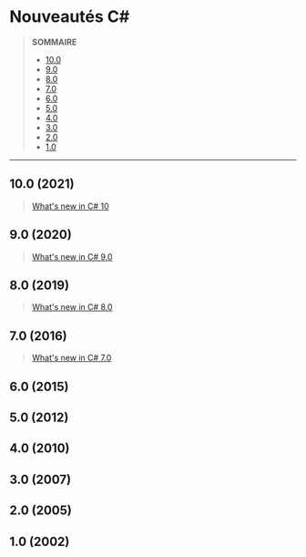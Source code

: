 # Nouveautés C#

> **SOMMAIRE**
> + [10.0](#10-2021)
> + [9.0](#9-2020)
> + [8.0](#8-2019)
> + [7.0](#7-2016)
> + [6.0](#6-2015)
> + [5.0](#5-2012)
> + [4.0](#4-2010)
> + [3.0](#3-2007)
> + [2.0](#2-2005)
> + [1.0](#1-2002)

---

## 10.0 (2021)

> [What's new in C# 10](https://docs.microsoft.com/en-us/dotnet/csharp/whats-new/csharp-10)

## 9.0 (2020)

> [What's new in C# 9.0](https://docs.microsoft.com/en-us/dotnet/csharp/whats-new/csharp-9)

## 8.0 (2019)

> [What's new in C# 8.0](https://docs.microsoft.com/en-us/dotnet/csharp/whats-new/csharp-8)

## 7.0 (2016)

> [What's new in C# 7.0](https://docs.microsoft.com/en-us/dotnet/csharp/whats-new/csharp-7)

## 6.0 (2015)

## 5.0 (2012)

## 4.0 (2010)

## 3.0 (2007)

## 2.0 (2005)

## 1.0 (2002)
